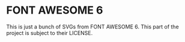 # FONT AWESOME 6

This is just a bunch of SVGs from FONT AWESOME 6.
This part of the project is subject to their LICENSE.